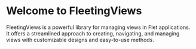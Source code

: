 # Welcome to FleetingViews

FleetingViews is a powerful library for managing views in Flet applications. It offers a streamlined approach to creating, navigating, and managing views with customizable designs and easy-to-use methods.

